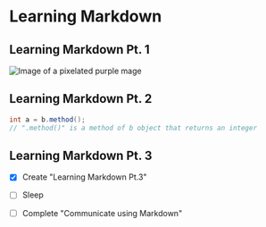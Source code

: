# Learning Markdown
## Learning Markdown Pt. 1
![Image of a pixelated purple mage](https://avatars.githubusercontent.com/u/67253838?v=4)

## Learning Markdown Pt. 2
```java
int a = b.method();
// ".method()" is a method of b object that returns an integer
```
## Learning Markdown Pt. 3
- [x] Create "Learning Markdown Pt.3"
- [ ] Sleep
- [ ] Complete "Communicate using Markdown"

